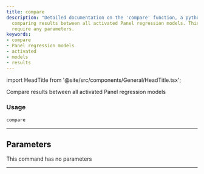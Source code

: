 ```yaml
---
title: compare
description: "Detailed documentation on the 'compare' function, a python command for"
  comparing results between all activated Panel regression models. This function doesn't
  require any parameters.
keywords:
- compare
- Panel regression models
- activated
- models
- results
---
```


import HeadTitle from '@site/src/components/General/HeadTitle.tsx';

<HeadTitle title="econometrics /compare - Reference | OpenBB Terminal Docs" />

Compare results between all activated Panel regression models

### Usage

```python
compare
```

---

## Parameters

This command has no parameters


---
